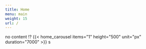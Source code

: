 ```yaml
---
title: Home
menu: main
weight: 15
url: /
---
```

no content :interrobang:
{{< home_carousel items="1" height="500" unit="px" duration="7000" >}}
s